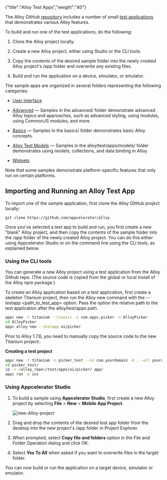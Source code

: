 {"title":"Alloy Test Apps","weight":"40"}

The Alloy GitHub [repository](https://github.com/appcelerator/alloy) includes a number of small [test applications](https://github.com/appcelerator/alloy/tree/master/samples/apps) that demonstrates various Alloy features.

To build and run one of the test applications, do the following:

1. Clone the Alloy project locally.

2. Create a new Alloy project, either using Studio or the CLI tools.

3. Copy the contents of the desired sample folder into the newly created Alloy project's /app folder and overwrite any existing files.

4. Build and run the application on a device, simulator, or emulator.

The sample apps are organized in several folders representing the following categories:

* [User Interface](/docs/appc/Alloy_Framework/Alloy_Guide/Alloy_Test_Apps/User_Interface/)

* [Advanced](/docs/appc/Alloy_Framework/Alloy_Guide/Alloy_Test_Apps/Advanced/) — Samples in the advanced/ folder demonstrate advanced Alloy topics and approaches, such as advanced styling, using modules, using CommonJS modules, and more.

* [Basics](/docs/appc/Alloy_Framework/Alloy_Guide/Alloy_Test_Apps/Basics/) — Samples in the basics/ folder demonstrates basic Alloy concepts.

* [Alloy Test Models](/docs/appc/Alloy_Framework/Alloy_Guide/Alloy_Test_Apps/Alloy_Test_Models/) — Samples in the alloy/test/apps/models/ folder demonstrates using models, collections, and data binding in Alloy.

* [Widgets](/docs/appc/Alloy_Framework/Alloy_Guide/Alloy_Test_Apps/Widgets/)

Note that some samples demonstrate platform-specific features that only run on certain platforms.

## Importing and Running an Alloy Test App

To import one of the sample application, first clone the Alloy GitHub project locally:

```
git clone https://github.com/appcelerator/alloy
```

Once you've selected a test app to build and run, you first create a new "blank" Alloy project, and then copy the contents of the sample folder into the /app folder of the newly created Alloy project. You can do this either using Appcelerator Studio or on the command line using the CLI tools, as explained below.

### Using the CLI tools

You can generate a new Alloy project using a test application from the Alloy Github repo. (The source code is copied from the global or local install of the Alloy npm package.)

To create an Alloy application based on a test application, first create a skeleton Titanium project, then run the Alloy new command with the \--testapp <path\_to\_test\_app> option. Pass the option the relative path to the test application after the alloy/test/apps path.

```bash
appc new -t titanium --classic -i com.appc.picker -n AlloyPicker
cd AlloyPicker
appc alloy new --testapp ui/picker
```

Prior to Alloy 1.7.6, you need to manually copy the source code to the new Titanium project:.

**Creating a test project**

```bash
appc new -t titanium -n picker_test --id com.yourdomain -d . -url yourdomain.com -p all
cd picker_test/
cp -r <alloy_repo>/test/apps/ui/picker/ app/
appc run -p ios
```

### Using Appcelerator Studio

1. To build a sample using **Appcelerator Studio**, first create a new Alloy project by selecting **File** > **New** \> **Mobile App Project**.

    ![new-Alloy-project](/Images/appc/download/attachments/41845629/new-Alloy-project.png)
2. Drag and drop the contents of the desired test app folder from the desktop into the new project's /app folder in Project Explorer.

3. When prompted, select **Copy file and folders** option in the File and Folder Operation dialog and click OK.

4. Select **Yes To All** when asked if you want to overwrite files in the target folder.

You can now build or run the application on a target device, simulator or emulator.
